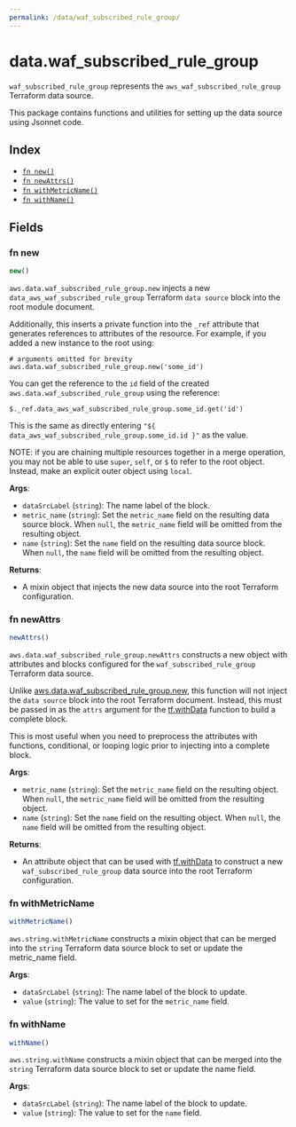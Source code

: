 ```yaml
---
permalink: /data/waf_subscribed_rule_group/
---
```


# data.waf_subscribed_rule_group

`waf_subscribed_rule_group` represents the `aws_waf_subscribed_rule_group` Terraform data source.



This package contains functions and utilities for setting up the data source using Jsonnet code.


## Index

* [`fn new()`](#fn-new)
* [`fn newAttrs()`](#fn-newattrs)
* [`fn withMetricName()`](#fn-withmetricname)
* [`fn withName()`](#fn-withname)

## Fields

### fn new

```ts
new()
```


`aws.data.waf_subscribed_rule_group.new` injects a new `data_aws_waf_subscribed_rule_group` Terraform `data source`
block into the root module document.

Additionally, this inserts a private function into the `_ref` attribute that generates references to attributes of the
resource. For example, if you added a new instance to the root using:

    # arguments omitted for brevity
    aws.data.waf_subscribed_rule_group.new('some_id')

You can get the reference to the `id` field of the created `aws.data.waf_subscribed_rule_group` using the reference:

    $._ref.data_aws_waf_subscribed_rule_group.some_id.get('id')

This is the same as directly entering `"${ data_aws_waf_subscribed_rule_group.some_id.id }"` as the value.

NOTE: if you are chaining multiple resources together in a merge operation, you may not be able to use `super`, `self`,
or `$` to refer to the root object. Instead, make an explicit outer object using `local`.

**Args**:
  - `dataSrcLabel` (`string`): The name label of the block.
  - `metric_name` (`string`): Set the `metric_name` field on the resulting data source block. When `null`, the `metric_name` field will be omitted from the resulting object.
  - `name` (`string`): Set the `name` field on the resulting data source block. When `null`, the `name` field will be omitted from the resulting object.

**Returns**:
- A mixin object that injects the new data source into the root Terraform configuration.


### fn newAttrs

```ts
newAttrs()
```


`aws.data.waf_subscribed_rule_group.newAttrs` constructs a new object with attributes and blocks configured for the `waf_subscribed_rule_group`
Terraform data source.

Unlike [aws.data.waf_subscribed_rule_group.new](#fn-new), this function will not inject the `data source`
block into the root Terraform document. Instead, this must be passed in as the `attrs` argument for the
[tf.withData](https://github.com/tf-libsonnet/core/tree/main/docs#fn-withdata) function to build a complete block.

This is most useful when you need to preprocess the attributes with functions, conditional, or looping logic prior to
injecting into a complete block.

**Args**:
  - `metric_name` (`string`): Set the `metric_name` field on the resulting object. When `null`, the `metric_name` field will be omitted from the resulting object.
  - `name` (`string`): Set the `name` field on the resulting object. When `null`, the `name` field will be omitted from the resulting object.

**Returns**:
  - An attribute object that can be used with [tf.withData](https://github.com/tf-libsonnet/core/tree/main/docs#fn-withdata) to construct a new `waf_subscribed_rule_group` data source into the root Terraform configuration.


### fn withMetricName

```ts
withMetricName()
```

`aws.string.withMetricName` constructs a mixin object that can be merged into the `string`
Terraform data source block to set or update the metric_name field.



**Args**:
  - `dataSrcLabel` (`string`): The name label of the block to update.
  - `value` (`string`): The value to set for the `metric_name` field.


### fn withName

```ts
withName()
```

`aws.string.withName` constructs a mixin object that can be merged into the `string`
Terraform data source block to set or update the name field.



**Args**:
  - `dataSrcLabel` (`string`): The name label of the block to update.
  - `value` (`string`): The value to set for the `name` field.
